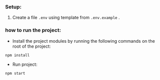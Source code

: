 ### Setup:
1. Create a file `.env` using template from `.env.example` .

### how to run the project:
- Install the project modules by running the following commands on the root of the project:
```
npm install
```

- Run project:
```
npm start
```